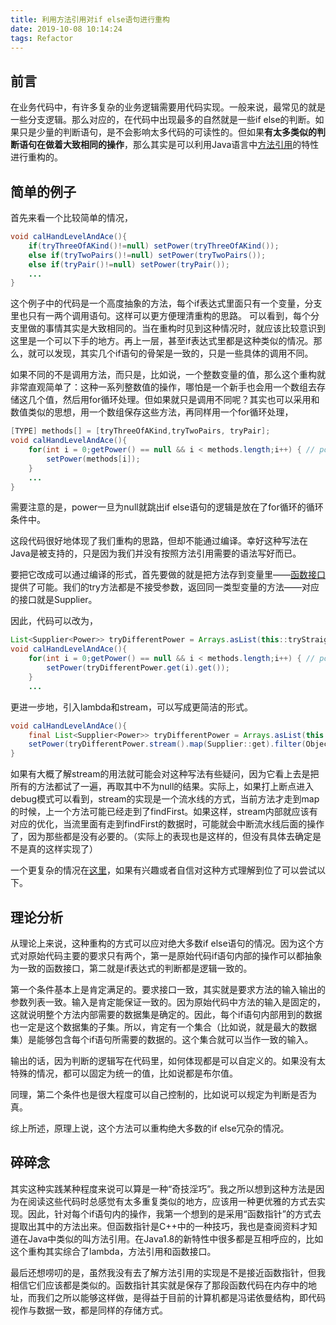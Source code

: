 ```yaml
---
title: 利用方法引用对if else语句进行重构
date: 2019-10-08 10:14:24
tags: Refactor
---
```


## 前言
在业务代码中，有许多复杂的业务逻辑需要用代码实现。一般来说，最常见的就是一些分支逻辑。那么对应的，在代码中出现最多的自然就是一些if else的判断。如果只是少量的判断语句，是不会影响太多代码的可读性的。但如果**有太多类似的判断语句在做着大致相同的操作**，那么其实是可以利用Java语言中[方法引用](https://www.runoob.com/java/java8-method-references.html)的特性进行重构的。
## 简单的例子
首先来看一个比较简单的情况，

```java
void calHandLevelAndAce(){
    if(tryThreeOfAKind()!=null) setPower(tryThreeOfAKind());
    else if(tryTwoPairs()!=null) setPower(tryTwoPairs());
    else if(tryPair()!=null) setPower(tryPair());
    ...
}
```
这个例子中的代码是一个高度抽象的方法，每个if表达式里面只有一个变量，分支里也只有一两个调用语句。这样可以更方便理清重构的思路。
可以看到，每个分支里做的事情其实是大致相同的。当在重构时见到这种情况时，就应该比较意识到这里是一个可以下手的地方。再上一层，甚至if表达式里都是这种类似的情况。那么，就可以发现，其实几个if语句的骨架是一致的，只是一些具体的调用不同。

如果不同的不是调用方法，而只是，比如说，一个整数变量的值，那么这个重构就非常直观简单了：这种一系列整数值的操作，哪怕是一个新手也会用一个数组去存储这几个值，然后用for循环处理。但如果就只是调用不同呢？其实也可以采用和数值类似的思想，用一个数组保存这些方法，再同样用一个for循环处理，
```java
[TYPE] methods[] = [tryThreeOfAKind,tryTwoPairs, tryPair];
void calHandLevelAndAce(){
    for(int i = 0;getPower() == null && i < methods.length;i++) { // power is null at the beginning
        setPower(methods[i]);
    }
    ...
}
```
需要注意的是，power一旦为null就跳出if else语句的逻辑是放在了for循环的循环条件中。

这段代码很好地体现了我们重构的思路，但却不能通过编译。幸好这种写法在Java是被支持的，只是因为我们并没有按照方法引用需要的语法写好而已。

要把它改成可以通过编译的形式，首先要做的就是把方法存到变量里——[函数接口](https://www.runoob.com/java/java8-functional-interfaces.html)提供了可能。我们的try方法都是不接受参数，返回同一类型变量的方法——对应的接口就是Supplier。

因此，代码可以改为，
```java
List<Supplier<Power>> tryDifferentPower = Arrays.asList(this::tryStraight,this::tryThreeOfAKind,this::tryTwoPairs,this::tryPair,this::tryHighCard);
void calHandLevelAndAce(){
    for(int i = 0;getPower() == null && i < methods.length;i++) { // power is null at the beginning
        setPower(tryDifferentPower.get(i).get());
    }
    ...
```
更进一步地，引入lambda和stream，可以写成更简洁的形式。
```java
void calHandLevelAndAce(){
    final List<Supplier<Power>> tryDifferentPower = Arrays.asList(this::tryStraight,this::tryThreeOfAKind,this::tryTwoPairs,this::tryPair,this::tryHighCard);
    setPower(tryDifferentPower.stream().map(Supplier::get).filter(Objects::nonNull).findFirst().orElse(null));
}
```
如果有大概了解stream的用法就可能会对这种写法有些疑问，因为它看上去是把所有的方法都试了一遍，再取其中不为null的结果。实际上，如果打上断点进入debug模式可以看到，stream的实现是一个流水线的方式，当前方法才走到map的时候，上一个方法可能已经走到了findFirst。如果这样，stream内部就应该有对应的优化，当流里面有走到findFirst的数据时，可能就会中断流水线后面的操作了，因为那些都是没有必要的。（实际上的表现也是这样的，但没有具体去确定是不是真的这样实现了）

一个更复杂的情况在[这里](https://github.com/LiuZHolmes/PokerHand/commit/3bf412314abca719e9da5c148ee67474b864f66f)，如果有兴趣或者自信对这种方式理解到位了可以尝试以下。
## 理论分析
从理论上来说，这种重构的方式可以应对绝大多数if else语句的情况。因为这个方式对原始代码主要的要求只有两个，第一是原始代码if语句内部的操作可以都抽象为一致的函数接口，第二就是if表达式的判断都是逻辑一致的。

第一个条件基本上是肯定满足的。要求接口一致，其实就是要求方法的输入输出的参数列表一致。输入是肯定能保证一致的。因为原始代码中方法的输入是固定的，这就说明整个方法内部需要的数据集是确定的。因此，每个if语句内部用到的数据也一定是这个数据集的子集。所以，肯定有一个集合（比如说，就是最大的数据集）是能够包含每个if语句所需要的数据的。这个集合就可以当作一致的输入。

输出的话，因为判断的逻辑写在代码里，如何体现都是可以自定义的。如果没有太特殊的情况，都可以固定为统一的值，比如说都是布尔值。

同理，第二个条件也是很大程度可以自己控制的，比如说可以规定为判断是否为真。

综上所述，原理上说，这个方法可以重构绝大多数的if else冗杂的情况。

## 碎碎念
其实这种实践某种程度来说可以算是一种“奇技淫巧”。我之所以想到这种方法是因为在阅读这些代码时总感觉有太多重复类似的地方，应该用一种更优雅的方式去实现。因此，针对每个if语句内的操作，我第一个想到的是采用“函数指针”的方式去提取出其中的方法出来。但函数指针是C++中的一种技巧，我也是查阅资料才知道在Java中类似的叫方法引用。在Java1.8的新特性中很多都是互相呼应的，比如这个重构其实综合了lambda，方法引用和函数接口。

最后还想唠叨的是，虽然我没有去了解方法引用的实现是不是接近函数指针，但我相信它们应该都是类似的。函数指针其实就是保存了那段函数代码在内存中的地址，而我们之所以能够这样做，是得益于目前的计算机都是冯诺依曼结构，即代码视作与数据一致，都是同样的存储方式。